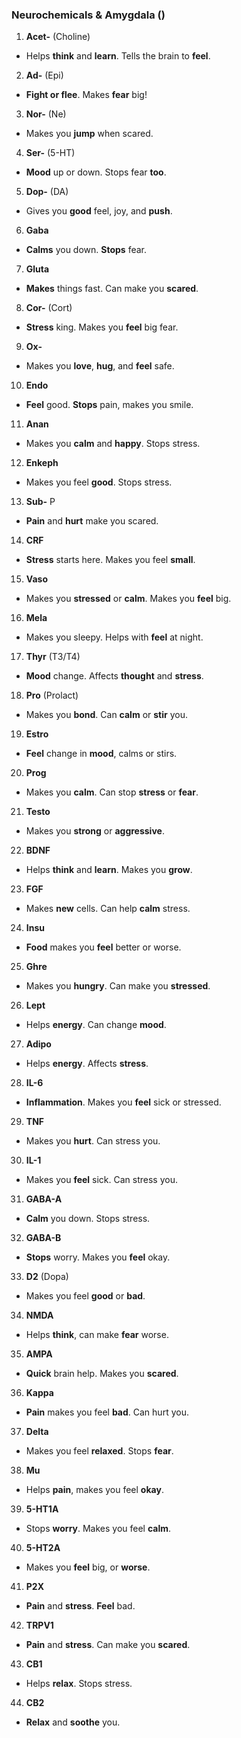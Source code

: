 

### **Neurochemicals & Amygdala ()**

1. **Acet-** (Choline)  
- Helps **think** and **learn**. Tells the brain to **feel**.

2. **Ad-** (Epi)  
- **Fight or flee**. Makes **fear** big!

3. **Nor-** (Ne)  
- Makes you **jump** when scared.

4. **Ser-** (5-HT)  
- **Mood** up or down. Stops fear **too**.

5. **Dop-** (DA)  
- Gives you **good** feel, joy, and **push**.

6. **Gaba**  
- **Calms** you down. **Stops** fear.

7. **Gluta**  
- **Makes** things fast. Can make you **scared**.

8. **Cor-** (Cort)  
- **Stress** king. Makes you **feel** big fear.

9. **Ox-**  
- Makes you **love**, **hug**, and **feel** safe.

10. **Endo**  
- **Feel** good. **Stops** pain, makes you smile.

11. **Anan**  
- Makes you **calm** and **happy**. Stops stress.

12. **Enkeph**  
- Makes you feel **good**. Stops stress.

13. **Sub-** P  
- **Pain** and **hurt** make you scared.

14. **CRF**  
- **Stress** starts here. Makes you feel **small**.

15. **Vaso**  
- Makes you **stressed** or **calm**. Makes you **feel** big.

16. **Mela**  
- Makes you sleepy. Helps with **feel** at night.

17. **Thyr** (T3/T4)  
- **Mood** change. Affects **thought** and **stress**.

18. **Pro** (Prolact)  
- Makes you **bond**. Can **calm** or **stir** you.

19. **Estro**  
- **Feel** change in **mood**, calms or stirs.

20. **Prog**  
- Makes you **calm**. Can stop **stress** or **fear**.

21. **Testo**  
- Makes you **strong** or **aggressive**.

22. **BDNF**  
- Helps **think** and **learn**. Makes you **grow**.

23. **FGF**  
- Makes **new** cells. Can help **calm** stress.

24. **Insu**  
- **Food** makes you **feel** better or worse.

25. **Ghre**  
- Makes you **hungry**. Can make you **stressed**.

26. **Lept**  
- Helps **energy**. Can change **mood**.

27. **Adipo**  
- Helps **energy**. Affects **stress**.

28. **IL-6**  
- **Inflammation**. Makes you **feel** sick or stressed.

29. **TNF**  
- Makes you **hurt**. Can stress you.

30. **IL-1**  
- Makes you **feel** sick. Can stress you.

31. **GABA-A**  
- **Calm** you down. Stops stress.

32. **GABA-B**  
- **Stops** worry. Makes you **feel** okay.

33. **D2** (Dopa)  
- Makes you feel **good** or **bad**.

34. **NMDA**  
- Helps **think**, can make **fear** worse.

35. **AMPA**  
- **Quick** brain help. Makes you **scared**.

36. **Kappa**  
- **Pain** makes you feel **bad**. Can hurt you.

37. **Delta**  
- Makes you feel **relaxed**. Stops **fear**.

38. **Mu**  
- Helps **pain**, makes you feel **okay**.

39. **5-HT1A**  
- Stops **worry**. Makes you feel **calm**.

40. **5-HT2A**  
- Makes you **feel** big, or **worse**.

41. **P2X**  
- **Pain** and **stress**. **Feel** bad.

42. **TRPV1**  
- **Pain** and **stress**. Can make you **scared**.

43. **CB1**  
- Helps **relax**. Stops stress.

44. **CB2**  
- **Relax** and **soothe** you.
